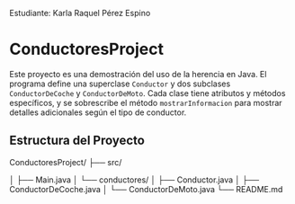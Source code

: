 Estudiante:
Karla Raquel Pérez Espino

# ConductoresProject

Este proyecto es una demostración del uso de la herencia en Java. 
El programa define una superclase `Conductor` y dos subclases `ConductorDeCoche` y `ConductorDeMoto`. 
Cada clase tiene atributos y métodos específicos, y se sobrescribe el método `mostrarInformacion` 
para mostrar detalles adicionales según el tipo de conductor.

## Estructura del Proyecto
ConductoresProject/
├── src/

│ ├── Main.java
│ └── conductores/
│ ├── Conductor.java
│ ├── ConductorDeCoche.java
│ └── ConductorDeMoto.java
└── README.md

